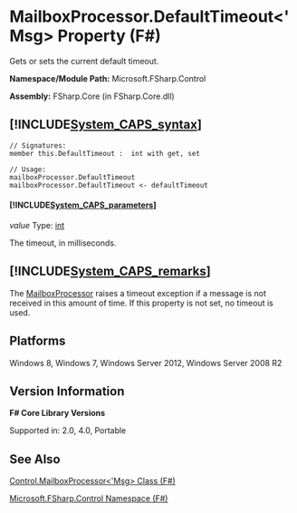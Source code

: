 # MailboxProcessor.DefaultTimeout<'Msg> Property (F#)

Gets or sets the current default timeout.

**Namespace/Module Path:** Microsoft.FSharp.Control

**Assembly:** FSharp.Core (in FSharp.Core.dll)


## [!INCLUDE[System_CAPS_syntax](//System/Token/System_CAPS_syntax_md.md)]

```
// Signatures:
member this.DefaultTimeout :  int with get, set

// Usage:
mailboxProcessor.DefaultTimeout
mailboxProcessor.DefaultTimeout <- defaultTimeout
```

#### [!INCLUDE[System_CAPS_parameters](//System/Token/System_CAPS_parameters_md.md)]
*value*
Type: [int](http://msdn.microsoft.com/en-us/library/025d5455-3622-4ea5-9573-3ecbd4ee1375)


The timeout, in milliseconds.




## [!INCLUDE[System_CAPS_remarks](//System/Token/System_CAPS_remarks_md.md)]
The [MailboxProcessor](http://msdn.microsoft.com/en-us/library/2052c977-f787-4a0b-b25f-9444e26b5fdf) raises a timeout exception if a message is not received in this amount of time. If this property is not set, no timeout is used.


## Platforms
Windows 8, Windows 7, Windows Server 2012, Windows Server 2008 R2


## Version Information
**F# Core Library Versions**

Supported in: 2.0, 4.0, Portable




## See Also
[Control.MailboxProcessor&#60;'Msg&#62; Class &#40;F&#35;&#41;](Control.MailboxProcessor%3C%27Msg%3E+Class+28%F%2329%.md)

[Microsoft.FSharp.Control Namespace &#40;F&#35;&#41;](Microsoft.FSharp.Control+Namespace+28%F%2329%.md)

